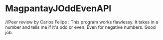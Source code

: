 # MagpantayJOddEvenAPI

//Peer review by Carlos Felipe : This program works flawlessy. It takes in a number and tells me if it's odd or even. Even for negative numbers. Good job.
